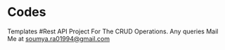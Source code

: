 # Codes
Templates
#Rest API Project For The CRUD Operations.
Any queries Mail Me at soumya.ra01994@gmail.com
